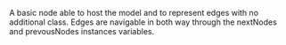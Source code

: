 A basic node able to host the model and to represent edges with no additional class.Edges are navigable in both way through the nextNodes and prevousNodes instances variables.